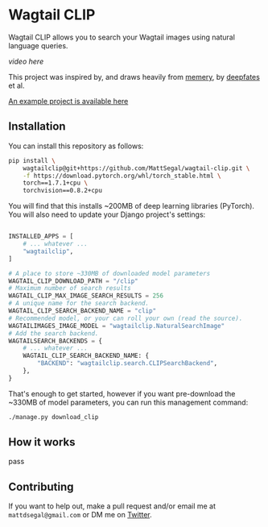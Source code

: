 # Wagtail CLIP

Wagtail CLIP allows you to search your Wagtail images using natural language queries.

_video here_

This project was inspired by, and draws heavily from [memery](https://github.com/deepfates/memery), by [deepfates](https://github.com/deepfates) et al.

[An example project is available here](https://github.com/MattSegal/wagtail-clip-example)

## Installation

You can install this repository as follows:

```bash
pip install \
    wagtailclip@git+https://github.com/MattSegal/wagtail-clip.git \
    -f https://download.pytorch.org/whl/torch_stable.html \
    torch==1.7.1+cpu \
    torchvision==0.8.2+cpu
```

You will find that this installs ~200MB of deep learning libraries (PyTorch). You will also need to update your Django project's settings:

```python

INSTALLED_APPS = [
    # ... whatever ...
    "wagtailclip",
]

# A place to store ~330MB of downloaded model parameters
WAGTAIL_CLIP_DOWNLOAD_PATH = "/clip"
# Maximum number of search results
WAGTAIL_CLIP_MAX_IMAGE_SEARCH_RESULTS = 256
# A unique name for the search backend.
WAGTAIL_CLIP_SEARCH_BACKEND_NAME = "clip"
# Recommended model, or your can roll your own (read the source).
WAGTAILIMAGES_IMAGE_MODEL = "wagtailclip.NaturalSearchImage"
# Add the search backend.
WAGTAILSEARCH_BACKENDS = {
    # ... whatever ...
    WAGTAIL_CLIP_SEARCH_BACKEND_NAME: {
        "BACKEND": "wagtailclip.search.CLIPSearchBackend",
    },
}
```

That's enough to get started, however if you want pre-download the ~330MB of model parameters, you can run this management command:

```bash
./manage.py download_clip
```

## How it works

pass

## Contributing

If you want to help out, make a pull request and/or email me at `mattdsegal@gmail.com` or DM me on [Twitter](https://twitter.com/mattdsegal).
